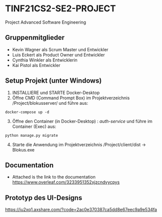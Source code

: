 # TINF21CS2-SE2-PROJECT
Project Advanced Software Engineering

## Gruppenmitglieder
- Kevin Wagner als Scrum Master und Entwickler
- Luis Eckert als Product Owner und Entwickler
- Cynthia Winkler als Entwicklerin
- Kai Pistol als Entwickler

## Setup Projekt (unter Windows)
1. INSTALLIERE und STARTE Docker-Desktop
2. Öffne CMD (Command Prompt Box) im Projektverzeichnis /Project/blokusserver/ und führe aus:
```
docker-compose up -d
```
3. Öffne den Container (in Docker-Desktop) : *auth-service* und führe im Container (Exec) aus:
```
python manage.py migrate
```
4. Starte die Anwendung im Projektverzeichnis /Project/client/dist -> Blokus.exe

## Documentation
- Attached is the link to the documentation
  https://www.overleaf.com/3233951352xjzcndvycpys

## Prototyp des UI-Designs
https://iu2xq1.axshare.com/?code=2ac0e370387ca5dd8e67eec9a9e534fa
